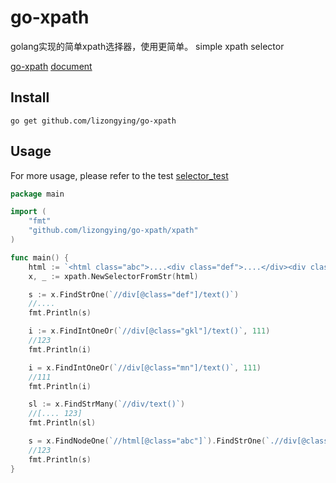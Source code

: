 # go-xpath

golang实现的简单xpath选择器，使用更简单。 simple xpath selector

[go-xpath](https://github.com/lizongying/go-xpath)
[document](https://pkg.go.dev/github.com/lizongying/go-xpath)

## Install

```
go get github.com/lizongying/go-xpath
```

## Usage

For more usage, please refer to the test
[selector_test](./xpath/selector_test.go)

```go
package main

import (
	"fmt"
	"github.com/lizongying/go-xpath/xpath"
)

func main() {
	html := `<html class="abc">....<div class="def">....</div><div class="gkl">123</div></html>`
	x, _ := xpath.NewSelectorFromStr(html)

	s := x.FindStrOne(`//div[@class="def"]/text()`)
	//....
	fmt.Println(s)

	i := x.FindIntOneOr(`//div[@class="gkl"]/text()`, 111)
	//123
	fmt.Println(i)

	i = x.FindIntOneOr(`//div[@class="mn"]/text()`, 111)
	//111
	fmt.Println(i)

	sl := x.FindStrMany(`//div/text()`)
	//[.... 123]
	fmt.Println(sl)

	s = x.FindNodeOne(`//html[@class="abc"]`).FindStrOne(`.//div[@class="gkl"]`)
	//123
	fmt.Println(s)
}

```